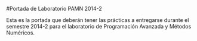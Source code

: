 
#Portada de Laboratorio  PAMN 2014-2


Esta es la portada que deberán tener las prácticas a entregarse durante el semestre 2014-2 para el laboratorio de Programación Avanzada y Métodos Numéricos.

